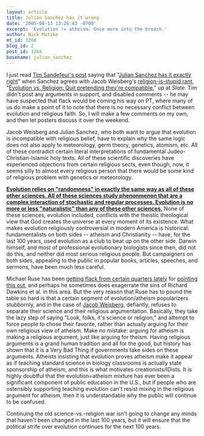 ```yaml
---
layout: article
title: Julian Sanchez has it wrong
date: '2005-08-13 13:26:43 -0700'
excerpt: 'Evolution != atheism: Once more into the breach.'
author: Nick Matzke
mt_id: 1268
blog_id: 2
post_id: 1268
basename: julian_sanchez
---
```

I just read [Tim Sandefeur's post](http://www.pandasthumb.org/archives/2005/08/inferences.html) saying that "[Julian Sanchez has it exactly right](http://juliansanchez.com/notes/archives/2005/08/when_faith_isnt.php)" when Sanchez agrees with Jacob Weisberg's [religion-is-stupid rant](http://slate.msn.com/id/2124297/fr/rss/), "[Evolution vs. Religion: Quit pretending they're compatible](http://slate.msn.com/id/2124297/fr/rss/)," up at _Slate_.  Tim didn't post any arguments in support, and disabled comments -- he may have suspected that flack would be coming his way on PT, where many of us do make a point of it to note that there is no necessary conflict between evolution and religious faith.  So, I will make a few comments on my own, and then let posters discuss it over the weekend.

Jacob Weisberg and Julian Sanchez, who both want to argue that evolution is incompatible with religious belief, have to explain why the same logic does not also apply to meteorology, germ theory, genetics, atomism, etc.  All of these contradict certain literal interpretations of fundamental Judeo-Christian-Islamic holy texts.  All of these scientific discoveries have experienced objections from certain religious sects, even though, now, it seems silly to almost every religious person that there would be some kind of religious problem with genetics or meteorology.

**[Evolution relies on "randomness" in exactly the same way as all of these other sciences.  All of these sciences study phenonmenon that are a complex interaction of stochastic and regular processes.  Evolution is no more or less "naturalistic" than any of these other sciences.](http://www.pandasthumb.org/archives/2005/05/note_to_meteorologists_youre_next.html)**  None of these sciences, evolution included, conflicts with the theistic theological view that God creates the universe at every moment of its existence.  What makes evolution religiously controversial in modern America is historical: fundamentalists on both sides -- atheism and Christianity -- have, for the last 100 years, used evolution as a club to beat up on the other side.  Darwin himself, and most of professional evolutionary biologists since then, did not do this, and neither did most serious religious people.  But campaigners on both sides, appealing to the public in popular books, articles, speeches, and sermons, have been much less careful.

Michael Ruse has been [getting flack from certain quarters lately](http://pharyngula.org/index/weblog/comments/michael_ruse_is_a_very_confused_fellow/) for [pointing this out](http://www.amazon.com/exec/obidos/tg/detail/-/0674016874/), and perhaps he sometimes does exagerrate the sins of Richard Dawkins et al. in this area.  But the very reason that Ruse has to pound the table so hard is that a certain segment of evolution/atheism popularizers stubbornly, and in the case of [Jacob Weisberg](http://slate.msn.com/id/2124297/fr/rss/), defiantly, refuses to separate their science and their religious argumentation.  Basically, they take the lazy step of saying "Look, folks, it's science or religion," and attempt to force people to chose their favorite, rather than actually arguing for their own religious view of atheism.  Make no mistake: arguing for atheism is making a religious argument, just like arguing for theism.  Having religious arguments is a grand human tradition and all for the good, but history has shown that it is a Very Bad Thing if governments take sides on these arguments.  Atheists insisting that evolution proves atheism make it appear as if teaching standard science in biology classrooms is actually state sponsorship of atheism, and this is what motivates creationists/IDists.  It is highly doubtful that the evolution=atheism mixture has ever been a significant component of public education in the U.S., but if people who are ostensibly supporting teaching evolution can't resist mixing in the religious argument for atheism, then it is understandable why the public will continue to be confused.

Continuing the old science-vs.-religion war isn't going to change any minds that haven't been changed in the last 100 years, but it will ensure that the political strife over evolution continues for the next 100 years.
